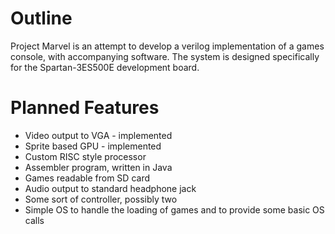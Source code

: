 <h1>Outline</h1>
Project Marvel is an attempt to develop a verilog implementation of a games console, with accompanying software. The system is designed specifically for the Spartan-3ES500E development board.

<h1>Planned Features</h1>
<ul>
    <li>Video output to VGA - implemented</li>
    <li>Sprite based GPU - implemented</li>
    <li>Custom RISC style processor</li>
    <li>Assembler program, written in Java</li>
    <li>Games readable from SD card</li>
    <li>Audio output to standard headphone jack</li>
    <li>Some sort of controller, possibly two</li>
    <li>Simple OS to handle the loading of games and to provide some basic OS calls</li>
</ul>